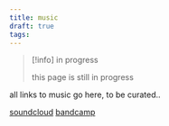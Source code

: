 ```yaml
---
title: music
draft: true
tags:
---
```

> [!info] in progress
> 
> this page is still in progress

all links to music go here, to be curated..

[soundcloud](https://soundcloud.com/DANNN)
[bandcamp](https://dannn.bandcamp.com/)
